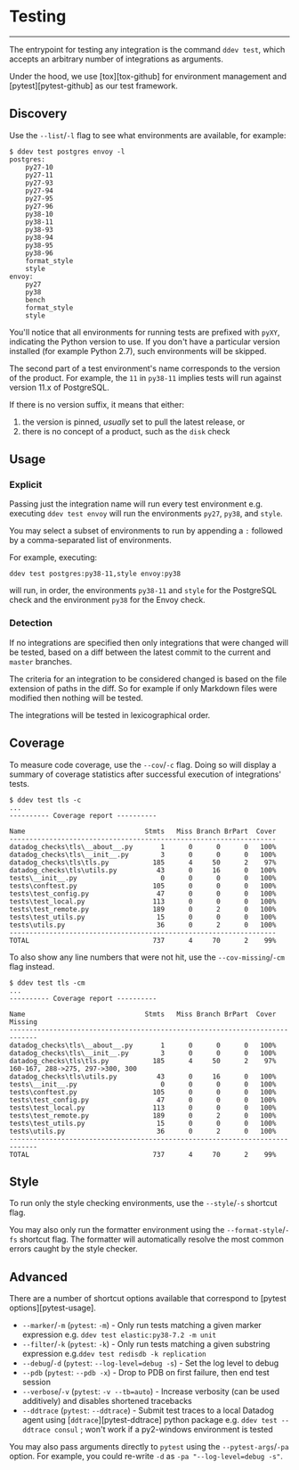 # Testing

-----

The entrypoint for testing any integration is the command `ddev test`, which accepts an arbitrary number of integrations as arguments.

Under the hood, we use [tox][tox-github] for environment management and [pytest][pytest-github] as our test framework.

## Discovery

Use the `--list`/`-l` flag to see what environments are available, for example:

```
$ ddev test postgres envoy -l
postgres:
    py27-10
    py27-11
    py27-93
    py27-94
    py27-95
    py27-96
    py38-10
    py38-11
    py38-93
    py38-94
    py38-95
    py38-96
    format_style
    style
envoy:
    py27
    py38
    bench
    format_style
    style
```

You'll notice that all environments for running tests are prefixed with `pyXY`, indicating the Python version to use.
If you don't have a particular version installed (for example Python 2.7), such environments will be skipped.

The second part of a test environment's name corresponds to the version of the product. For example, the `11` in `py38-11`
implies tests will run against version 11.x of PostgreSQL.

If there is no version suffix, it means that either:

1. the version is pinned, _usually_ set to pull the latest release, or
2. there is no concept of a product, such as the `disk` check

## Usage

### Explicit

Passing just the integration name will run every test environment e.g. executing `ddev test envoy`
will run the environments `py27`, `py38`, and `style`.

You may select a subset of environments to run by appending a `:` followed by a comma-separated list of environments.

For example, executing:

```
ddev test postgres:py38-11,style envoy:py38
```

will run, in order, the environments `py38-11` and `style` for the PostgreSQL check and the environment `py38` for the Envoy check.

### Detection

If no integrations are specified then only integrations that were changed will be tested, based on a diff between the latest commit to
the current and `master` branches.

The criteria for an integration to be considered changed is based on the file extension of paths in the diff. So for example if only
Markdown files were modified then nothing will be tested.

The integrations will be tested in lexicographical order.

## Coverage

To measure code coverage, use the `--cov`/`-c` flag. Doing so will display a summary of coverage statistics after successful execution
of integrations' tests.

```
$ ddev test tls -c
...
---------- Coverage report ----------

Name                              Stmts   Miss Branch BrPart  Cover
-------------------------------------------------------------------
datadog_checks\tls\__about__.py       1      0      0      0   100%
datadog_checks\tls\__init__.py        3      0      0      0   100%
datadog_checks\tls\tls.py           185      4     50      2    97%
datadog_checks\tls\utils.py          43      0     16      0   100%
tests\__init__.py                     0      0      0      0   100%
tests\conftest.py                   105      0      0      0   100%
tests\test_config.py                 47      0      0      0   100%
tests\test_local.py                 113      0      0      0   100%
tests\test_remote.py                189      0      2      0   100%
tests\test_utils.py                  15      0      0      0   100%
tests\utils.py                       36      0      2      0   100%
-------------------------------------------------------------------
TOTAL                               737      4     70      2    99%
```

To also show any line numbers that were not hit, use the `--cov-missing`/`-cm` flag instead.

```
$ ddev test tls -cm
...
---------- Coverage report ----------

Name                              Stmts   Miss Branch BrPart  Cover   Missing
-----------------------------------------------------------------------------
datadog_checks\tls\__about__.py       1      0      0      0   100%
datadog_checks\tls\__init__.py        3      0      0      0   100%
datadog_checks\tls\tls.py           185      4     50      2    97%   160-167, 288->275, 297->300, 300
datadog_checks\tls\utils.py          43      0     16      0   100%
tests\__init__.py                     0      0      0      0   100%
tests\conftest.py                   105      0      0      0   100%
tests\test_config.py                 47      0      0      0   100%
tests\test_local.py                 113      0      0      0   100%
tests\test_remote.py                189      0      2      0   100%
tests\test_utils.py                  15      0      0      0   100%
tests\utils.py                       36      0      2      0   100%
-----------------------------------------------------------------------------
TOTAL                               737      4     70      2    99%
```

## Style

To run only the style checking environments, use the `--style`/`-s` shortcut flag.

You may also only run the formatter environment using the `--format-style`/`-fs` shortcut flag. The formatter will
automatically resolve the most common errors caught by the style checker.

## Advanced

There are a number of shortcut options available that correspond to [pytest options][pytest-usage].

- `--marker`/`-m` (`pytest`: `-m`) - Only run tests matching a given marker expression e.g. `ddev test elastic:py38-7.2 -m unit`
- `--filter`/`-k` (`pytest`: `-k`) - Only run tests matching a given substring expression e.g.`ddev test redisdb -k replication`
- `--debug`/`-d` (`pytest`: `--log-level=debug -s`) - Set the log level to debug
- `--pdb` (`pytest`: `--pdb -x`) - Drop to PDB on first failure, then end test session
- `--verbose`/`-v` (`pytest`: `-v --tb=auto`) - Increase verbosity (can be used additively) and disables shortened tracebacks
- `--ddtrace` (`pytest`: `--ddtrace`) - Submit test traces to a local Datadog agent using [`ddtrace`][pytest-ddtrace] python package e.g. `ddev test --ddtrace consul` ; won't work if a py2-windows environment is tested

You may also pass arguments directly to `pytest` using the `--pytest-args`/`-pa` option. For example, you could
re-write `-d` as `-pa "--log-level=debug -s"`.
